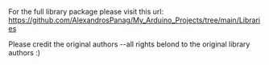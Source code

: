 For the full library package please visit this url: https://github.com/AlexandrosPanag/My_Arduino_Projects/tree/main/Libraries


Please credit the original authors --all rights belond to the original library authors :)

